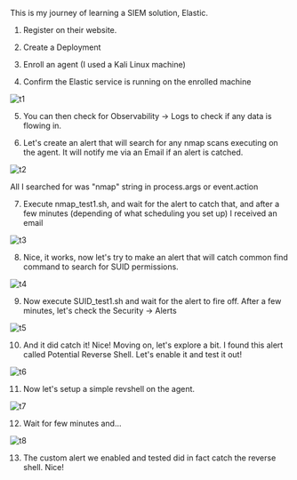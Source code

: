 This is my journey of learning a SIEM solution, Elastic.

1. Register on their website.

2. Create a Deployment

3. Enroll an agent (I used a Kali Linux machine)

4. Confirm the Elastic service is running on the enrolled machine

![t1](https://github.com/etcshado/Projects/assets/146455588/c9e78566-5404-42e8-a25c-626b175a4640)

5. You can then check for Observability -> Logs to check if any data is flowing in.

6. Let's create an alert that will search for any nmap scans executing on the agent. It will notify me via an Email if an alert is catched.

![t2](https://github.com/etcshado/Projects/assets/146455588/952180f9-f59c-4abc-806c-57281df64fc5)

All I searched for was "nmap" string in process.args or event.action

7. Execute nmap_test1.sh, and wait for the alert to catch that, and after a few minutes (depending of what scheduling you set up) I received an email

![t3](https://github.com/etcshado/Projects/assets/146455588/e7fb34ca-694e-40c9-b618-a6915e5b3f07)

8. Nice, it works, now let's try to make an alert that will catch common find command to search for SUID permissions.

![t4](https://github.com/etcshado/Projects/assets/146455588/3d17c036-f6b6-4a34-8fe5-365f2ab1f90c)

9. Now execute SUID_test1.sh and wait for the alert to fire off. After a few minutes, let's check the Security -> Alerts
   
![t5](https://github.com/etcshado/Projects/assets/146455588/4f82d1c6-1d28-4a4c-9bc4-f3db2f950fa9)

10. And it did catch it! Nice! Moving on, let's explore a bit. I found this alert called Potential Reverse Shell. Let's enable it and test it out!

![t6](https://github.com/etcshado/Projects/assets/146455588/f6eb1638-2769-4fd7-95a0-15a41e8895c4)

11. Now let's setup a simple revshell on the agent.

![t7](https://github.com/etcshado/Projects/assets/146455588/455dbe1d-38bc-4f16-b035-aecb889ece51)

12. Wait for few minutes and...

![t8](https://github.com/etcshado/Projects/assets/146455588/2d5685eb-6831-481b-abb2-154272e65070)

13. The custom alert we enabled and tested did in fact catch the reverse shell. Nice!


